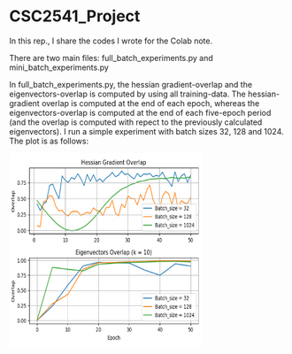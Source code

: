 # CSC2541_Project
In this rep., I share the codes I wrote for the Colab note.

There are two main files: full_batch_experiments.py and mini_batch_experiments.py

In full_batch_experiments.py, the hessian gradient-overlap and the eigenvectors-overlap is computed by using all training-data. The hessian-gradient overlap is computed at the end of each epoch, whereas the eigenvectors-overlap is computed at the end of each five-epoch period (and the overlap is computed with repect to the previously calculated eigenvectors). I run a simple experiment with batch sizes 32, 128 and 1024. The plot is as follows:

<img src="fhessianoverlap.png" width="350" height="350">
